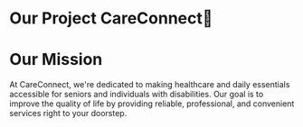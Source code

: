 # Our Project **CareConnect**🏥


# Our Mission
At CareConnect, we're dedicated to making healthcare and daily essentials accessible for seniors and individuals with disabilities. Our goal is to improve the quality of life by providing reliable, professional, and convenient services right to your doorstep.